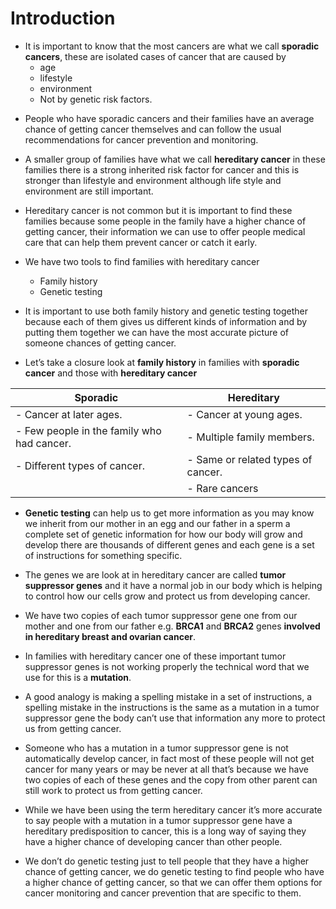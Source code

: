 # Introduction


-    It is important to know that the most cancers are what we call **sporadic cancers**, these are isolated cases of cancer that are caused by
        * age
        * lifestyle 
        * environment 
        * Not by genetic risk factors.

* People who have sporadic cancers and their families have an average chance of getting cancer themselves and can follow the usual recommendations for cancer prevention and monitoring.

* A smaller group of families have what we call **hereditary cancer** in these families there is a strong inherited risk factor for cancer and  this is stronger than lifestyle and environment although life style and environment are still important.

* Hereditary cancer is not common but it is important to find these families because some people in the family have a higher chance of getting cancer, their information we can use to offer people medical care that can help them prevent cancer or catch it early.

* We have two tools to find families with hereditary cancer 
  * Family history 
  * Genetic testing 

* It is important to use both family history and genetic testing together because each of them gives us different kinds of information and by putting them together we can have the most accurate picture of someone chances of getting cancer.

* Let’s take a closure look at **family history** in families with **sporadic cancer** and those with **hereditary cancer**

|Sporadic                                    |Hereditary                                    |
|--------------------------------------------|----------------------------------------------|
|  - Cancer at later ages.                   |  - Cancer at young ages.                     |  
|  - Few people in the family who had cancer.|  - Multiple family members.                  |
|  - Different types of cancer.              |  - Same or related types of cancer.          |
|                                            |  - Rare cancers                              |

* **Genetic testing** can help us to get more information as you may know we inherit from our mother in an egg and our father in a sperm a complete set of genetic information for how our body will grow and develop there are thousands of different genes and each gene is a set of instructions for something specific.

* The genes we are look at in hereditary cancer are called **tumor suppressor genes** and it have a normal job in our body which is helping to control how our cells grow and protect us from developing cancer.

* We have two copies of each tumor suppressor gene one from our mother and one from our father e.g. **BRCA1** and **BRCA2** genes **involved in hereditary breast and ovarian cancer**.

* In families with hereditary cancer one of these important tumor suppressor genes is not working properly the technical word that we use for this is a **mutation**.

* A good analogy is making a spelling mistake in a set of instructions, a spelling mistake in the instructions is the same as a mutation in a tumor suppressor gene the body can’t use that information any more to protect us from getting cancer.

* Someone who has a mutation in a tumor suppressor gene is not automatically develop cancer, in fact most of these people will not get cancer for many years or may be never at all that’s because we have two copies of each of these genes and the copy from other parent can still work to protect us from getting cancer.

* While we have been using the term hereditary cancer it’s more accurate to say people with a mutation in a tumor suppressor gene have a hereditary predisposition to cancer, this is a long way of saying they have a higher chance of developing cancer than other people.

* We don’t do genetic testing just to tell people that they have a higher chance of getting cancer, we do genetic testing to find people who have a higher chance of getting cancer, so that we can offer them options for cancer monitoring and cancer prevention that are specific to them.
